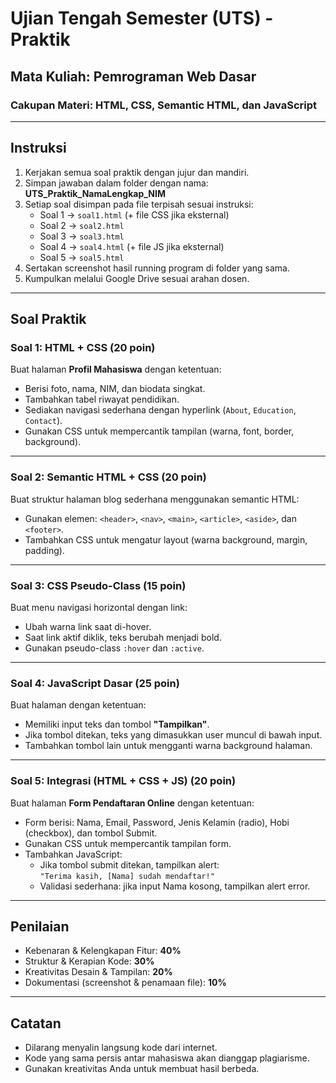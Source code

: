 # Ujian Tengah Semester (UTS) - Praktik
## Mata Kuliah: Pemrograman Web Dasar
### Cakupan Materi: HTML, CSS, Semantic HTML, dan JavaScript

---

## Instruksi
1. Kerjakan semua soal praktik dengan jujur dan mandiri.
2. Simpan jawaban dalam folder dengan nama:  
   **UTS_Praktik_NamaLengkap_NIM**
3. Setiap soal disimpan pada file terpisah sesuai instruksi:
   - Soal 1 → `soal1.html` (+ file CSS jika eksternal)
   - Soal 2 → `soal2.html`
   - Soal 3 → `soal3.html`
   - Soal 4 → `soal4.html` (+ file JS jika eksternal)
   - Soal 5 → `soal5.html`
4. Sertakan screenshot hasil running program di folder yang sama.
5. Kumpulkan melalui Google Drive sesuai arahan dosen.

---

## Soal Praktik

### Soal 1: HTML + CSS (20 poin)
Buat halaman **Profil Mahasiswa** dengan ketentuan:
- Berisi foto, nama, NIM, dan biodata singkat.
- Tambahkan tabel riwayat pendidikan.
- Sediakan navigasi sederhana dengan hyperlink (`About`, `Education`, `Contact`).
- Gunakan CSS untuk mempercantik tampilan (warna, font, border, background).

---

### Soal 2: Semantic HTML + CSS (20 poin)
Buat struktur halaman blog sederhana menggunakan semantic HTML:
- Gunakan elemen: `<header>`, `<nav>`, `<main>`, `<article>`, `<aside>`, dan `<footer>`.
- Tambahkan CSS untuk mengatur layout (warna background, margin, padding).

---

### Soal 3: CSS Pseudo-Class (15 poin)
Buat menu navigasi horizontal dengan link:
- Ubah warna link saat di-hover.
- Saat link aktif diklik, teks berubah menjadi bold.
- Gunakan pseudo-class `:hover` dan `:active`.

---

### Soal 4: JavaScript Dasar (25 poin)
Buat halaman dengan ketentuan:
- Memiliki input teks dan tombol **"Tampilkan"**.
- Jika tombol ditekan, teks yang dimasukkan user muncul di bawah input.
- Tambahkan tombol lain untuk mengganti warna background halaman.

---

### Soal 5: Integrasi (HTML + CSS + JS) (20 poin)
Buat halaman **Form Pendaftaran Online** dengan ketentuan:
- Form berisi: Nama, Email, Password, Jenis Kelamin (radio), Hobi (checkbox), dan tombol Submit.
- Gunakan CSS untuk mempercantik tampilan form.
- Tambahkan JavaScript:
  - Jika tombol submit ditekan, tampilkan alert:  
    `"Terima kasih, [Nama] sudah mendaftar!"`
  - Validasi sederhana: jika input Nama kosong, tampilkan alert error.

---

## Penilaian
- Kebenaran & Kelengkapan Fitur: **40%**
- Struktur & Kerapian Kode: **30%**
- Kreativitas Desain & Tampilan: **20%**
- Dokumentasi (screenshot & penamaan file): **10%**

---

## Catatan
- Dilarang menyalin langsung kode dari internet.
- Kode yang sama persis antar mahasiswa akan dianggap plagiarisme.
- Gunakan kreativitas Anda untuk membuat hasil berbeda.
